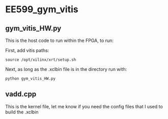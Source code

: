 # EE599_gym_vitis

## gym_vitis_HW.py

This is the host code to run within the FPGA, to run:

First, add vitis paths: 

`source /opt/xilinx/xrt/setup.sh`

Next, as long as the .xclbin file is in the directory run with: 

`python gym_vitis_HW.py`

## vadd.cpp 

This is the kernel file, let me know if you need the config files that I used to build the .xclbin
